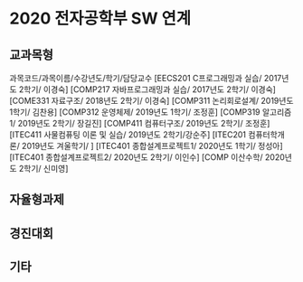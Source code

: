 # 2020 전자공학부 SW 연계

## 교과목형
과목코드/과목이름/수강년도/학기/담당교수
[EECS201 C프로그래밍과 실습/ 2017년도 2학기/ 이경숙]
[COMP217 자바프로그래밍과 실습/ 2017년도 2학기/ 이경숙]
[COME331 자료구조/ 2018년도 2학기/ 이경숙]
[COMP311 논리회로설계/ 2019년도 1학기/ 김찬용]
[COMP312 운영체제/ 2019년도 1학기/ 조정훈]
[COMP319 알고리즘1/ 2019년도 2학기/ 장길진]
[COMP411 컴퓨터구조/ 2019년도 2학기/ 조정훈]
[ITEC411 사물컴퓨팅 이론 및 실습/ 2019년도 2학기/강순주]
[ITEC201 컴퓨터학개론/ 2019년도 겨울학기/ ]
[ITEC401 종합설계프로젝트1/ 2020년도 1학기/ 정성아]
[ITEC401 종합설계프로젝트2/ 2020년도 2학기/ 이인수]
[COMP 이산수학/ 2020년도 2학기/ 신미영]

## 자율형과제

## 경진대회

## 기타
